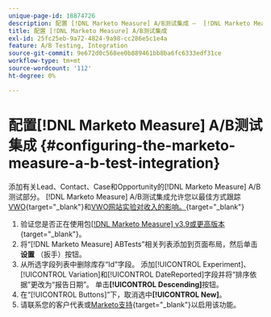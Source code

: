 ```yaml
---
unique-page-id: 18874726
description: 配置 [!DNL Marketo Measure] A/B测试集成 —  [!DNL Marketo Measure]
title: 配置 [!DNL Marketo Measure] A/B测试集成
exl-id: 25fc25eb-9a72-4824-9a98-cc286e5c1e4a
feature: A/B Testing, Integration
source-git-commit: 9e672d0c568ee0b889461bb8ba6fc6333edf31ce
workflow-type: tm+mt
source-wordcount: '112'
ht-degree: 0%

---
```


# 配置[!DNL Marketo Measure] A/B测试集成 {#configuring-the-marketo-measure-a-b-test-integration}

添加有关Lead、Contact、Case和Opportunity的[!DNL Marketo Measure] A/B测试部分。 [!DNL Marketo Measure] A/B测试集成允许您以最佳方式跟踪[VWO](https://vwo.com/){target="_blank"}和[VWO网站实验对收入的影响。](https://www.optimizely.com/){target="_blank"}

1. 验证您是否正在使用包[[!DNL Marketo Measure] v3.9或更高版本](https://appexchange.salesforce.com/appxListingDetail?listingId=a0N3000000B3KLuEAN){target="_blank"}。
1. 将“[!DNL Marketo Measure] ABTests”相关列表添加到页面布局，然后单击&#x200B;**设置** （扳手）按钮。
1. 从所选字段列表中删除库存“Id”字段。 添加[!UICONTROL Experiment]、[!UICONTROL Variation]和[!UICONTROL DateReported]字段并将“排序依据”更改为“报告日期”。 单击&#x200B;**[!UICONTROL Descending]**&#x200B;按钮。
1. 在“[!UICONTROL Buttons]”下，取消选中&#x200B;**[!UICONTROL New]**。
1. 请联系您的客户代表或[Marketo支持](https://nation.marketo.com/t5/support/ct-p/Support){target="_blank"}以启用该功能。
